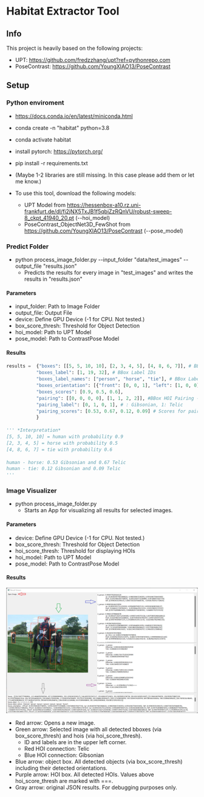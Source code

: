 # Habitat Extractor Tool
 
## Info
This project is heavily based on the following projects:
* UPT: https://github.com/fredzzhang/upt?ref=pythonrepo.com
* PoseContrast: https://github.com/YoungXIAO13/PoseContrast

## Setup

### Python enviroment
* https://docs.conda.io/en/latest/miniconda.html
* conda create -n "habitat" python=3.8
* conda activate habitat
* install pytorch: https://pytorch.org/
* pip install -r requirements.txt
* (Maybe 1-2 libraries are still missing. In this case please add them or let me know.)

 
* To use this tool, download the following models:
  * UPT Model from https://hessenbox-a10.rz.uni-frankfurt.de/dl/fi2jNX5TxJB1f5qbiZzRQnVU/robust-sweep-8_ckpt_41940_20.pt  (--hoi_model)
  * PoseContrast_ObjectNet3D_FewShot from https://github.com/YoungXIAO13/PoseContrast (--pose_model)
  

### Predict Folder
* python process_image_folder.py --input_folder "data/test_images" --output_file "results.json"
  * Predicts the results for every image in "test_images" and writes the results in "results.json"
  
#### Parameters
* input_folder: Path to Image Folder
* output_file: Output File
* device: Define GPU Device (-1 for CPU. Not tested.)
* box_score_thresh: Threshold for Object Detection
* hoi_model: Path to UPT Model
* pose_model: Path to ContrastPose Model

#### Results

```python
results =  {"boxes": [[5, 5, 10, 10], [2, 3, 4, 5], [4, 8, 6, 7]], # BBoxes
           "boxes_label": [1, 19, 32], # BBox Label IDs
           "boxes_label_names": ["person", "horse", "tie"], # BBox Label Names
           "boxes_orientation": [{"front": [0, 0, 1], "left": [1, 0, 0], "up": [0, 1, 0]}, {...}, {...}], # BBox Object Orientations
           "boxes_scores": [0.9, 0.5, 0.6],
           "pairing": [[0, 0, 0, 0], [1, 1, 2, 2]], #BBox HOI Pairing -> Pairs = (0, 1) and (0, 2). In the first list are only human ids.
           "pairing_label": [0, 1, 0, 1], # : Gibsonian, 1: Telic
           "pairing_scores": [0.53, 0.67, 0.12, 0.09] # Scores for pairing_label
           }

''' *Interpretation*
[5, 5, 10, 10] = human with probability 0.9
[2, 3, 4, 5] = horse with probability 0.5
[4, 8, 6, 7] = tie with probability 0.6

human - horse: 0.53 Gibsonian and 0.67 Telic
human - tie: 0.12 Gibsonian and 0.09 Telic
'''
```

### Image Visualizer
* python process_image_folder.py
  * Starts an App for visualizing all results for selected images.
  
#### Parameters
* device: Define GPU Device (-1 for CPU. Not tested.)
* box_score_thresh: Threshold for Object Detection
* hoi_score_thresh: Threshold for displaying HOIs
* hoi_model: Path to UPT Model
* pose_model: Path to ContrastPose Model

#### Results
![alt text](data/Vis_Example.png)
* Red arrow: Opens a new image.
* Green arrow: Selected image with all detected bboxes (via box_score_thresh) and hois (via hoi_score_thresh).
  * ID and labels are in the upper left corner.
  * Red HOI connection: Telic
  * Blue HOI connection: Gibsonian
* Blue arrow: object box. All detected objects (via box_score_thresh) including their detected orientations.
* Purple arrow: HOI box. All detected HOIs. Values above hoi_score_thresh are marked with ===.
* Gray arrow: original JSON results. For debugging purposes only.